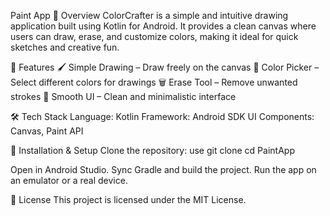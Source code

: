  Paint App
📌 Overview
ColorCrafter is a simple and intuitive drawing application built using Kotlin for Android. It provides a clean canvas where users can draw, erase, and customize colors, making it ideal for quick sketches and creative fun.

🚀 Features
🖌️ Simple Drawing – Draw freely on the canvas
🎨 Color Picker – Select different colors for drawings
🗑️ Erase Tool – Remove unwanted strokes
📱 Smooth UI – Clean and minimalistic interface

🛠️ Tech Stack
Language: Kotlin
Framework: Android SDK
UI Components: Canvas, Paint API

🔧 Installation & Setup
Clone the repository: use git clone
cd PaintApp

Open in Android Studio.
Sync Gradle and build the project.
Run the app on an emulator or a real device.

📜 License
This project is licensed under the MIT License.
